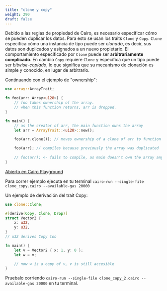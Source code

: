 ```yaml
---
title: "clone y copy"
weight: 290
draft: false
---
```


Debido a las reglas de propiedad de Cairo, es necesario especificar cómo se pueden duplicar los datos. Para esto se usan los traits `Clone` y `Copy`. `Clone` especifica cómo una instancia de tipo puede ser *clonada*, es decir, sus datos son duplicados y asignados a un nuevo propietario. El comportamiento especificado por `Clone` puede ser **arbitrariamente complicado**. En cambio `Copy` requiere `Clone` y especifica que un tipo puede ser *bitwise-copiado*, lo que significa que su mecanismo de clonación es simple y conocido, en lugar de arbitrario.

Continuando con el ejemplo de "ownership":

```rust {.codebox}
use array::ArrayTrait;

fn foo(arr: Array<u128>) {
    // foo takes ownership of the array.
    // when this function returns, arr is dropped.
}

fn main() {
    // as the creator of arr, the main function owns the array
    let arr = ArrayTrait::<u128>::new();

    foo(arr.clone()); // moves ownership of a clone of arr to function call

    foo(arr); // compiles because previously the array was duplicated
    
    // foo(arr); <- fails to compile, as main doesn't own the array anymore
}
```

[Abierto en Cairo Playground](<https://cairovm.codes/?codeType=Cairo&code=%279HNuseOVZCVN9UTCVImplNqfF_%3A%20UM%7DGfoojakRB.~xwhenKisgreturns%2CDiLdropped.q)qqfnSQGasKeOreatorYfz%2CKeSgownsB~letD%3D%20HZMZnewQN~_.cVQXxmovRPOVYfzjogcallq~_XxcompileLbecause%20previouslyB%20waLduplicated~~x_X%3C-EailsjoOompile%2CPsS%20doesn%22tYwnBPnymoreq)%27~qJJzPrrx%2F%2F%20q%5Cnj%20tgEunctioF_foo%7BarrZ%3A%3AY%20oX%7D%3B%20WezayVloneUArrayS%20mainResYwnershipYfQ%7B%7DP%20aO%20cN%3BqM%3Cu128%3ELs%20KjhJ%20%20HUTraitG%20(~xFn%20E%20fDz%20BKW9usWZ%019BDEFGHJKLMNOPQRSUVWXYZ_gjqxz~_>)

Para correr ejemplo ejecuta en tu terminal `cairo-run --single-file clone_copy.cairo --available-gas 20000`

Un ejemplo de derivación del trait Copy:

```rust {.codebox}
use clone::Clone;

#[derive(Copy, Clone, Drop)]
struct Vector2 {
    x: u32,
    y: u32,
}
// u32 derives Copy too

fn main() {
    let v = Vector2 { x: 1, y: 0 };
    let w = v;

    // now w is a copy of v, v is still accesible
}
```
Pruebalo corriendo `cairo-run --single-file clone_copy_2.cairo --available-gas 20000` en tu terminal.
